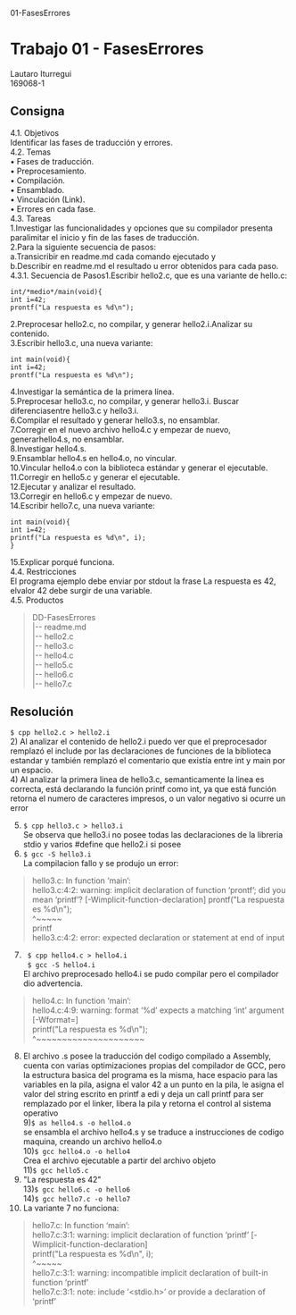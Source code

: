 01-FasesErrores   
# Trabajo 01 - FasesErrores   
Lautaro Iturregui   
169068-1   
## Consigna
4.1. Objetivos    
Identificar las fases de traducción y errores.   
4.2. Temas   
•  Fases de traducción.   
•  Preprocesamiento.   
•  Compilación.   
•  Ensamblado.   
•  Vinculación (Link).   
•  Errores en cada fase.   
4.3. Tareas     
1.Investigar  las  funcionalidades  y  opciones  que  su  compilador  presenta  paralimitar el inicio y fin de las fases de traducción.   
2.Para la siguiente secuencia de pasos:   
a.Transicribir en readme.md cada comando ejecutado y   
b.Describir en readme.md el resultado u error obtenidos para cada paso.   
4.3.1. Secuencia de Pasos1.Escribir hello2.c, que es una variante de hello.c:   
```#include <stdio.h>   
int/*medio*/main(void){    
int i=42;    
prontf("La respuesta es %d\n");   
```
2.Preprocesar   hello2.c,   no   compilar,   y   generar hello2.i.Analizar su contenido.      
3.Escribir hello3.c, una nueva variante:      
```int printf(const char *s, ...);      
int main(void){    
int i=42; 
prontf("La respuesta es %d\n");   
```
4.Investigar la semántica de la primera línea.   
5.Preprocesar hello3.c, no compilar, y generar hello3.i. Buscar diferenciasentre hello3.c y hello3.i.   
6.Compilar el resultado y generar hello3.s, no ensamblar.   
7.Corregir  en  el  nuevo  archivo  hello4.c  y  empezar  de  nuevo,  generarhello4.s, no ensamblar.   
8.Investigar hello4.s.   
9.Ensamblar hello4.s en hello4.o, no vincular.   
10.Vincular hello4.o con la biblioteca estándar y generar el ejecutable.   
11.Corregir en hello5.c y generar el ejecutable.   
12.Ejecutar y analizar el resultado.   
13.Corregir en hello6.c y empezar de nuevo.   
14.Escribir hello7.c, una nueva variante:   
```
int main(void){    
int i=42;       
printf("La respuesta es %d\n", i);
}    
```
15.Explicar porqué funciona.   
4.4. Restricciones   
El programa ejemplo debe enviar por stdout la frase La respuesta es 42, elvalor 42 debe surgir de una variable.   
4.5. Productos   
>DD-FasesErrores   
>|-- readme.md   
>|-- hello2.c   
>|-- hello3.c   
>|-- hello4.c   
>|-- hello5.c   
>|-- hello6.c   
>|-- hello7.c   

## Resolución

``` $ cpp hello2.c > hello2.i ```     
2) Al analizar el contenido de hello2.i puedo ver que el preprocesador remplazó el include por las declaraciones de funciones de la biblioteca estandar y también remplazó el comentario que existía entre int y main por un espacio.   
4) Al analizar la primera linea de hello3.c, semanticamente la linea es correcta, está declarando la función printf como int, ya que está función retorna el numero de caracteres impresos, o un valor negativo si ocurre un error

5) ``` $ cpp hello3.c > hello3.i   ```   
Se observa que hello3.i no posee todas las declaraciones de la libreria stdio y varios #define que hello2.i si posee   
6) ``` $ gcc -S hello3.i    ```   
La compilacion fallo y se produjo un error:    
>hello3.c: In function ‘main’:    
hello3.c:4:2: warning: implicit declaration of function ‘prontf’; did you mean ‘printf’? [-Wimplicit-function-declaration]
  prontf("La respuesta es %d\n");    
  ^~~~~~    
  printf    
hello3.c:4:2: error: expected declaration or statement at end of input    
    
7) ``` $ cpp hello4.c > hello4.i```   
   ``` $ gcc -S hello4.i```    
El archivo preprocesado hello4.i se pudo compilar pero el compilador dio advertencia.    
>hello4.c: In function ‘main’:    
hello4.c:4:9: warning: format ‘%d’ expects a matching ‘int’ argument [-Wformat=]   
  printf("La respuesta es %d\n");   
         ^~~~~~~~~~~~~~~~~~~~~~    
8) El archivo .s posee la traducción del codigo compilado a Assembly, cuenta con varias optimizaciones propias del compilador de GCC, pero la estructura basica del programa es la misma, hace espacio para las variables en la pila, asigna el valor 42 a un punto en la pila, le asigna el valor del string escrito en printf a edi y deja un call printf para ser remplazado por el linker, libera la pila y retorna el control al sistema operativo    
9)``` $ as hello4.s -o hello4.o ```  
se ensambla el archivo hello4.s y se traduce a instrucciones de codigo maquina, creando un archivo hello4.o    
10)``` $ gcc hello4.o -o hello4 ```  
Crea el archivo ejecutable a partir del archivo objeto    
11)``` $ gcc hello5.c ```  
12) "La respuesta es 42"   
13)``` $ gcc hello6.c -o hello6 ```  
14)``` $ gcc hello7.c -o hello7 ```  
15) La variante 7 no funciona:   
>hello7.c: In function ‘main’:   
hello7.c:3:1: warning: implicit declaration of function ‘printf’ [-Wimplicit-function-declaration]    
 printf("La respuesta es %d\n", i);    
 ^~~~~~    
hello7.c:3:1: warning: incompatible implicit declaration of built-in function ‘printf’    
hello7.c:3:1: note: include ‘<stdio.h>’ or provide a declaration of ‘printf’    
